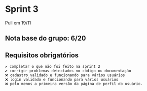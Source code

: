 # Sprint 3 
Pull em 19/11

## Nota base do grupo: 6/20

## Requisitos obrigatórios
	✔️ completar o que não foi feito na sprint 2
	✔️ corrigir problemas detectados no código ou documentação
	❌ cadastro validado e funcionando para vários usuários
	❌ login validado e funcionando para vários usuários
	❌ pelo menos a primeira versão da página de perfil do usuário.
